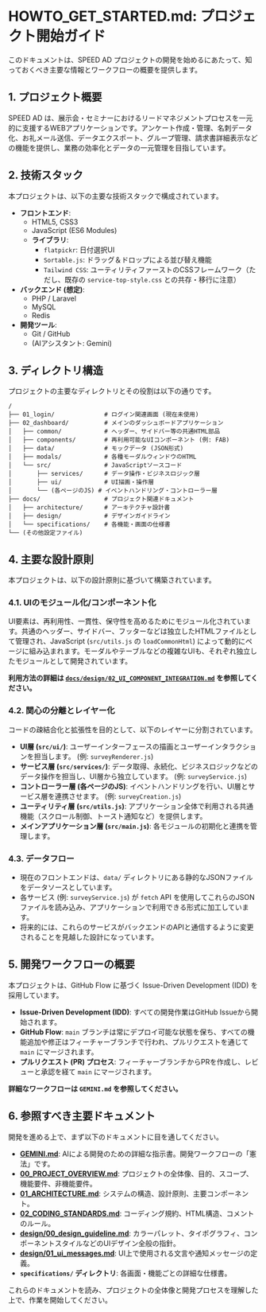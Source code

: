 # HOWTO_GET_STARTED.md: プロジェクト開始ガイド

このドキュメントは、SPEED AD プロジェクトの開発を始めるにあたって、知っておくべき主要な情報とワークフローの概要を提供します。

## 1. プロジェクト概要

SPEED AD は、展示会・セミナーにおけるリードマネジメントプロセスを一元的に支援するWEBアプリケーションです。アンケート作成・管理、名刺データ化、お礼メール送信、データエクスポート、グループ管理、請求書詳細表示などの機能を提供し、業務の効率化とデータの一元管理を目指しています。

## 2. 技術スタック

本プロジェクトは、以下の主要な技術スタックで構成されています。

- **フロントエンド**:
  - HTML5, CSS3
  - JavaScript (ES6 Modules)
  - **ライブラリ**:
    - `flatpickr`: 日付選択UI
    - `Sortable.js`: ドラッグ＆ドロップによる並び替え機能
    - `Tailwind CSS`: ユーティリティファーストのCSSフレームワーク（ただし、既存の `service-top-style.css` との共存・移行に注意）
- **バックエンド (想定)**:
  - PHP / Laravel
  - MySQL
  - Redis
- **開発ツール**:
  - Git / GitHub
  - (AIアシスタント: Gemini)

## 3. ディレクトリ構造

プロジェクトの主要なディレクトリとその役割は以下の通りです。

```
/
├── 01_login/              # ログイン関連画面 (現在未使用)
├── 02_dashboard/          # メインのダッシュボードアプリケーション
│   ├── common/            # ヘッダー、サイドバー等の共通HTML部品
│   ├── components/        # 再利用可能なUIコンポーネント (例: FAB)
│   ├── data/              # モックデータ (JSON形式)
│   ├── modals/            # 各種モーダルウィンドウのHTML
│   └── src/               # JavaScriptソースコード
│       ├── services/      # データ操作・ビジネスロジック層
│       ├── ui/            # UI描画・操作層
│       └── (各ページのJS) # イベントハンドリング・コントローラー層
├── docs/                  # プロジェクト関連ドキュメント
│   ├── architecture/      # アーキテクチャ設計書
│   ├── design/            # デザインガイドライン
│   └── specifications/    # 各機能・画面の仕様書
└── (その他設定ファイル)
```

## 4. 主要な設計原則

本プロジェクトは、以下の設計原則に基づいて構築されています。

### 4.1. UIのモジュール化/コンポーネント化

UI要素は、再利用性、一貫性、保守性を高めるためにモジュール化されています。共通のヘッダー、サイドバー、フッターなどは独立したHTMLファイルとして管理され、JavaScript (`src/utils.js` の `loadCommonHtml`) によって動的にページに組み込まれます。モーダルやテーブルなどの複雑なUIも、それぞれ独立したモジュールとして開発されています。

**利用方法の詳細は [`docs/design/02_UI_COMPONENT_INTEGRATION.md`](design/02_UI_COMPONENT_INTEGRATION.md) を参照してください。**

### 4.2. 関心の分離とレイヤー化

コードの疎結合化と拡張性を目的として、以下のレイヤーに分割されています。

- **UI層 (`src/ui/`)**: ユーザーインターフェースの描画とユーザーインタラクションを担当します。 (例: `surveyRenderer.js`)
- **サービス層 (`src/services/`)**: データ取得、永続化、ビジネスロジックなどのデータ操作を担当し、UI層から独立しています。 (例: `surveyService.js`)
- **コントローラー層 (各ページのJS)**: イベントハンドリングを行い、UI層とサービス層を連携させます。 (例: `surveyCreation.js`)
- **ユーティリティ層 (`src/utils.js`)**: アプリケーション全体で利用される共通機能（スクロール制御、トースト通知など）を提供します。
- **メインアプリケーション層 (`src/main.js`)**: 各モジュールの初期化と連携を管理します。

### 4.3. データフロー

- 現在のフロントエンドは、`data/` ディレクトリにある静的なJSONファイルをデータソースとしています。
- 各サービス (例: `surveyService.js`) が `fetch` API を使用してこれらのJSONファイルを読み込み、アプリケーションで利用できる形式に加工しています。
- 将来的には、これらのサービスがバックエンドのAPIと通信するように変更されることを見越した設計になっています。

## 5. 開発ワークフローの概要

本プロジェクトは、GitHub Flow に基づく Issue-Driven Development (IDD) を採用しています。

- **Issue-Driven Development (IDD)**: すべての開発作業はGitHub Issueから開始されます。
- **GitHub Flow**: `main` ブランチは常にデプロイ可能な状態を保ち、すべての機能追加や修正はフィーチャーブランチで行われ、プルリクエストを通じて `main` にマージされます。
- **プルリクエスト (PR) プロセス**: フィーチャーブランチからPRを作成し、レビューと承認を経て `main` にマージされます。

**詳細なワークフローは `GEMINI.md` を参照してください。**

## 6. 参照すべき主要ドキュメント

開発を進める上で、まず以下のドキュメントに目を通してください。

- **[GEMINI.md](GEMINI.md)**: AIによる開発のための詳細な指示書。開発ワークフローの「憲法」です。
- **[00_PROJECT_OVERVIEW.md](00_PROJECT_OVERVIEW.md)**: プロジェクトの全体像、目的、スコープ、機能要件、非機能要件。
- **[01_ARCHITECTURE.md](01_ARCHITECTURE.md)**: システムの構造、設計原則、主要コンポーネント。
- **[02_CODING_STANDARDS.md](../design/02_CODING_STANDARDS.md)**: コーディング規約、HTML構造、コメントのルール。
- **[design/00_design_guideline.md](design/00_design_guideline.md)**: カラーパレット、タイポグラフィ、コンポーネントスタイルなどのUIデザイン全般の指針。
- **[design/01_ui_messages.md](design/01_ui_messages.md)**: UI上で使用される文言や通知メッセージの定義。
- **`specifications/` ディレクトリ**: 各画面・機能ごとの詳細な仕様書。

これらのドキュメントを読み、プロジェクトの全体像と開発プロセスを理解した上で、作業を開始してください。
